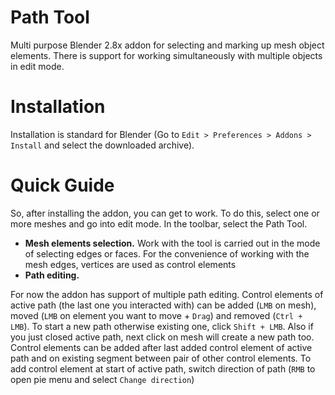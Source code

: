 # Path Tool
Multi purpose Blender 2.8x addon for selecting and marking up mesh object elements.
There is support for working simultaneously with multiple objects in edit mode.

# Installation
Installation is standard for Blender (Go to `Edit > Preferences > Addons > Install` and select the downloaded archive).

# Quick Guide
So, after installing the addon, you can get to work. To do this, select one or more meshes and go into edit mode. In the toolbar, select the Path Tool.
* **Mesh elements selection.** 
Work with the tool is carried out in the mode of selecting edges or faces. For the convenience of working with the mesh edges, vertices are used as control elements
* **Path editing.**

For now the addon has support of multiple path editing. Control elements of active path (the last one you interacted with) can be added (`LMB` on mesh), moved (`LMB` on element you want to move + `Drag`) and removed (`Ctrl + LMB`). To start a new path otherwise existing one, click `Shift + LMB`. Also if you just closed active path, next click on mesh will create a new path too. Control elements can be added after last added control element of active path and on existing segment between pair of other control elements. To add control element at start of active path, switch direction of path (`RMB` to open pie menu and select `Change direction`)
